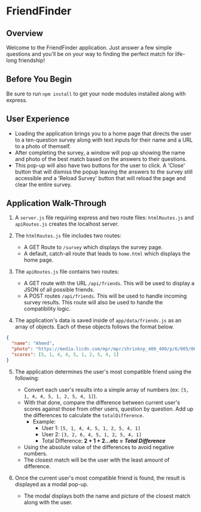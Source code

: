 # FriendFinder

## Overview

Welcome to the FriendFinder application. Just answer a few simple questions and you'll be on your way to finding the perfect match for life-long friendship!

## Before You Begin

Be sure to run `npm install` to get your node modules installed along with express.

## User Experience

- Loading the application brings you to a home page that directs the user to a ten-question survey along with text inputs for their name and a URL to a photo of themself.
- After completing the survey, a window will pop up showing the name and photo of the best match based on the answers to their questions.
- This pop-up will also have two buttons for the user to click. A 'Close' button that will dismiss the popup leaving the answers to the survey still accessible and a 'Reload Survey' button that will reload the page and clear the entire survey.

## Application Walk-Through

1. A `server.js` file requiring express and two route files: `htmlRoutes.js` and `apiRoutes.js` creates the localhost server.

2. The `htmlRoutes.js` file includes two routes:

   - A GET Route to `/survey` which displays the survey page.
   - A default, catch-all route that leads to `home.html` which displays the home page.

3. The `apiRoutes.js` file contains two routes:

   - A GET route with the URL `/api/friends`. This will be used to display a JSON of all possible friends.
   - A POST routes `/api/friends`. This will be used to handle incoming survey results. This route will also be used to handle the compatibility logic.

4. The application's data is saved inside of `app/data/friends.js` as an array of objects. Each of these objects follows the format below.

```json
{
  "name": "Ahmed",
  "photo": "https://media.licdn.com/mpr/mpr/shrinknp_400_400/p/6/005/064/1bd/3435aa3.jpg",
  "scores": [5, 1, 4, 4, 5, 1, 2, 5, 4, 1]
}
```

5. The application determines the user's most compatible friend using the following:

   - Convert each user's results into a simple array of numbers (ex: `[5, 1, 4, 4, 5, 1, 2, 5, 4, 1]`).
   - With that done, compare the difference between current user's scores against those from other users, question by question. Add up the differences to calculate the `totalDifference`.
     - Example:
       - User 1: `[5, 1, 4, 4, 5, 1, 2, 5, 4, 1]`
       - User 2: `[3, 2, 6, 4, 5, 1, 2, 5, 4, 1]`
       - Total Difference: **2 + 1 + 2...etc =** **_Total Difference_**
   - Using the absolute value of the differences to avoid negative numbers.
   - The closest match will be the user with the least amount of difference.

6. Once the current user's most compatible friend is found, the result is displayed as a modal pop-up.
   - The modal displays both the name and picture of the closest match along with the user.
